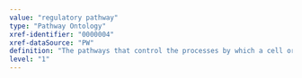 ```yaml
---
value: "regulatory pathway"
type: "Pathway Ontology"
xref-identifier: "0000004"
xref-dataSource: "PW"
definition: "The pathways that control the processes by which a cell or organism develops, adjusts, behaves, responds to conditions or changes in these conditions, or in any manner helps promote and maintain its efficient functioning.|The definition was complied based on a number of definitions available in several dictionaries"
level: "1"
---
```

